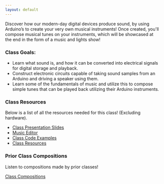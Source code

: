 ```yaml
---
layout: default
---
```


Discover how our modern-day digital devices produce sound, 
by using Arduino’s to create your very own musical instruments!
 Once created, you'll compose musical tunes on your instruments, 
which will be showcased at the end in the form of a music and lights show!

### Class Goals:

 - Learn what sound is, and how it can be converted into electrical signals for digital storage and playback.
 - Construct electronic circuits capable of taking sound samples from an Arduino and driving a speaker using them.
 - Learn some of the fundamentals of music and utilize this to compose simple tunes that can be played back utilizing their Arduino instruments.

### Class Resources

Below is a list of all the resources needed for this class! (Excluding hardware).

 - [Class Presentation Slides](https://docs.google.com/presentation/d/1MSwPPbrMC6MooO4fOa8g9CylNykMOUrgjaJf36RG540/edit?usp=sharing)
 - [Music Editor](editor.html)
 - [Class Code Examples](examples.html)
 - [Class Resources](resources.html)

### Prior Class Compositions

Listen to compositions made by prior classes!

[Class Compositions](prior_compositions/listings.html)

